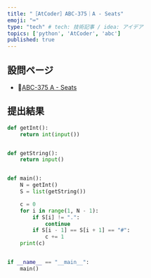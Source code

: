 ```yaml
---
title: "［AtCoder］ABC-375｜A - Seats"
emoji: "⌨️"
type: "tech" # tech: 技術記事 / idea: アイデア
topics: ['python', 'AtCoder', 'abc']
published: true
---
```


## 設問ページ

- 🔗[ABC-375 A - Seats](https://atcoder.jp/contests/abc375/tasks/abc375_a)

## 提出結果

```python
def getInt():
    return int(input())


def getString():
    return input()


def main():
    N = getInt()
    S = list(getString())

    c = 0
    for i in range(1, N - 1):
        if S[i] != ".":
            continue
        if S[i - 1] == S[i + 1] == "#":
            c += 1
    print(c)


if __name__ == "__main__":
    main()
```
